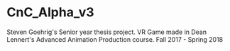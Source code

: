 # CnC_Alpha_v3
Steven Goehrig's Senior year thesis project. VR Game made in Dean Lennert's Advanced Animation Production course. Fall 2017 - Spring 2018
